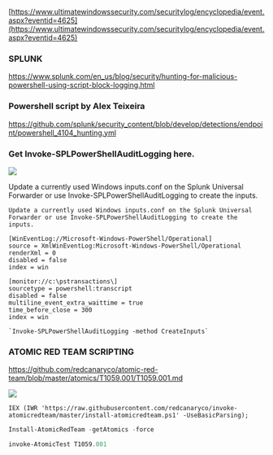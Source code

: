
[https://www.ultimatewindowssecurity.com/securitylog/encyclopedia/event.aspx?eventid=4625](https://www.ultimatewindowssecurity.com/securitylog/encyclopedia/event.aspx?eventid=4625)


### SPLUNK
https://www.splunk.com/en_us/blog/security/hunting-for-malicious-powershell-using-script-block-logging.html
### Powershell script by Alex Teixeira



https://github.com/splunk/security_content/blob/develop/detections/endpoint/powershell_4104_hunting.yml

### Get Invoke-SPLPowerShellAuditLogging here.

![](Pasted%20image%2020240616171208.png)


Update a currently used Windows inputs.conf on the Splunk Universal Forwarder or use Invoke-SPLPowerShellAuditLogging to create the inputs. 
````
Update a currently used Windows inputs.conf on the Splunk Universal Forwarder or use Invoke-SPLPowerShellAuditLogging to create the inputs. 

[WinEventLog://Microsoft-Windows-PowerShell/Operational]
source = XmlWinEventLog:Microsoft-Windows-PowerShell/Operational
renderXml = 0
disabled = false
index = win   

[monitor://c:\pstransactions\]
sourcetype = powershell:transcript
disabled = false
multiline_event_extra_waittime = true
time_before_close = 300
index = win

`Invoke-SPLPowerShellAuditLogging -method CreateInputs`
`````


### ATOMIC RED TEAM SCRIPTING

https://github.com/redcanaryco/atomic-red-team/blob/master/atomics/T1059.001/T1059.001.md

![](Pasted%20image%2020240616171438.png)

````
IEX (IWR 'https://raw.githubusercontent.com/redcanaryco/invoke-atomicredteam/master/install-atomicredteam.ps1' -UseBasicParsing);
`````


````powershell
Install-AtomicRedTeam -getAtomics -force
`````

````powershell
invoke-AtomicTest T1059.001
`````

